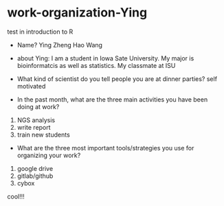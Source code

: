 # work-organization-Ying
test in introduction to R 


- Name?
Ying Zheng
Hao Wang 

- about Ying:
I am a student in Iowa Sate University. My major is bioinformatcis as well as statistics.
My classmate at ISU

- What kind of scientist do you tell people you are at dinner parties?
self motivated

- In the past month, what are the three main activities you have been doing at work?

1. NGS analysis
2. write report
3. train new students

- What are the three most important tools/strategies you use for organizing your work?

1. google drive
2. gitlab/github
3. cybox

cool!!!
